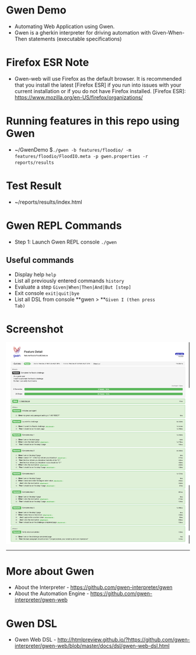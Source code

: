 # Gwen Demo
* Automating Web Application using Gwen.
* Gwen is a gherkin interpreter for driving automation with Given-When-Then statements (executable specifications)

# Firefox ESR Note
* Gwen-web will use Firefox as the default browser. It is recommended that you install the latest [Firefox ESR] if you run into issues with your current installation or if you do not have Firefox installed.
[Firefox ESR]: https://www.mozilla.org/en-US/firefox/organizations/

# Running features in this repo using Gwen
* ~/GwenDemo $<code>./gwen -b features/floodio/ -m features/floodio/FloodIO.meta -p gwen.properties -r reports/results</code>

# Test Result
* ~/reports/results/index.html

# Gwen REPL Commands
* Step 1: Launch Gwen REPL console <code>./gwen</code>

## Useful commands
* Display help <code>help</code>
* List all previously entered commands <code>history</code>
* Evaluate a step <code>Given|When|Then|And|But [step] </code>
* Exit console <code>exit|quit|bye</code>
* List all DSL from console **gwen > **<code>Given I (then press Tab)</code>

# Screenshot
![Alt text](https://github.com/giozom/GwenDemo/blob/master/GwenResults.png "Gwen Report")

---

# More about Gwen
* About the Interpreter - https://github.com/gwen-interpreter/gwen
* About the Automation Engine - https://github.com/gwen-interpreter/gwen-web

# Gwen DSL 
* Gwen Web DSL - http://htmlpreview.github.io/?https://github.com/gwen-interpreter/gwen-web/blob/master/docs/dsl/gwen-web-dsl.html

